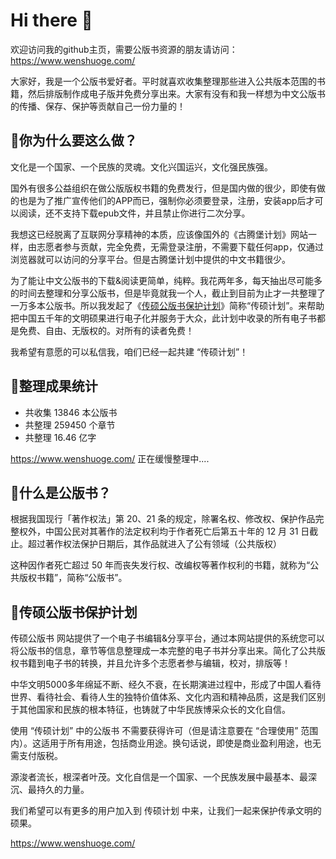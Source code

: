 # Hi there 👋

欢迎访问我的github主页，需要公版书资源的朋友请访问：https://www.wenshuoge.com/


大家好，我是一个公版书爱好者。平时就喜欢收集整理那些进入公共版本范围的书籍，然后排版制作成电子版并免费分享出来。大家有没有和我一样想为中文公版书的传播、保存、保护等贡献自己一份力量的！

## 🍎你为什么要这么做？

文化是一个国家、一个民族的灵魂。文化兴国运兴，文化强民族强。

国外有很多公益组织在做公版版权书籍的免费发行，但是国内做的很少，即使有做的也是为了推广宣传他们的APP而已，强制你必须要登录，注册，安装app后才可以阅读，还不支持下载epub文件，并且禁止你进行二次分享。

我想这已经脱离了互联网分享精神的本质，应该像国外的《古腾堡计划》网站一样，由志愿者参与贡献，完全免费，无需登录注册，不需要下载任何app，仅通过浏览器就可以访问的分享平台。但是古腾堡计划中提供的中文书籍很少。

为了能让中文公版书的下载&阅读更简单，纯粹。我花两年多，每天抽出尽可能多的时间去整理和分享公版书，但是毕竟就我一个人，截止到目前为止才一共整理了一万多本公版书。所以我发起了《[传硕公版书保护计划](https://www.wenshuoge.com/)》简称“传硕计划”。来帮助把中国五千年的文明硕果进行电子化并服务于大众，此计划中收录的所有电子书都是免费、自由、无版权的。对所有的读者免费！

我希望有意愿的可以私信我，咱们已经一起共建 “传硕计划”！

## 🍎整理成果统计

- 共收集 13846 本公版书 
- 共整理 259450 个章节 
- 共整理 16.46 亿字

https://www.wenshuoge.com/ 正在缓慢整理中....

## 🍎什么是公版书？

根据我国现行「著作权法」第 20、21 条的规定，除署名权、修改权、保护作品完整权外，中国公民对其著作的法定权利均于作者死亡后第五十年的 12 月 31 日截止。超过著作权法保护日期后，其作品就进入了公有领域（公共版权）

这种因作者死亡超过 50 年而丧失发行权、改编权等著作权利的书籍，就称为“公共版权书籍”，简称“公版书”。

## 🍎传硕公版书保护计划

传硕公版书 网站提供了一个电子书编辑&分享平台，通过本网站提供的系统您可以将公版书的信息，章节等信息整理成一本完整的电子书并分享出来。简化了公共版权书籍到电子书的转换，并且允许多个志愿者参与编辑，校对，排版等！

中华文明5000多年绵延不断、经久不衰，在长期演进过程中，形成了中国人看待世界、看待社会、看待人生的独特价值体系、文化内涵和精神品质，这是我们区别于其他国家和民族的根本特征，也铸就了中华民族博采众长的文化自信。

使用 “传硕计划” 中的公版书 不需要获得许可（但是请注意要在 “合理使用” 范围内）。这适用于所有用途，包括商业用途。换句话说，即使是商业盈利用途，也无需支付版税。

源浚者流长，根深者叶茂。文化自信是一个国家、一个民族发展中最基本、最深沉、最持久的力量。

我们希望可以有更多的用户加入到 传硕计划 中来，让我们一起来保护传承文明的硕果。

https://www.wenshuoge.com/

<!--
**eenot/eenot** is a ✨ _special_ ✨ repository because its `README.md` (this file) appears on your GitHub profile.

Here are some ideas to get you started:

- 🔭 I’m currently working on ...
- 🌱 I’m currently learning ...
- 👯 I’m looking to collaborate on ...
- 🤔 I’m looking for help with ...
- 💬 Ask me about ...
- 📫 How to reach me: ...
- 😄 Pronouns: ...
- ⚡ Fun fact: ...
-->
